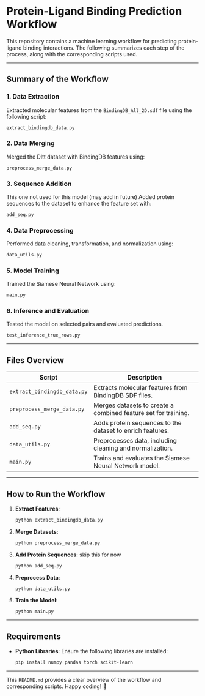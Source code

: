 # Protein-Ligand Binding Prediction Workflow

This repository contains a machine learning workflow for predicting protein-ligand binding interactions. The following summarizes each step of the process, along with the corresponding scripts used.

---

## Summary of the Workflow

### 1. Data Extraction

Extracted molecular features from the `BindingDB_All_2D.sdf` file using the following script:

```bash
extract_bindingdb_data.py
```

### 2. Data Merging

Merged the Dltt dataset with BindingDB features using:

```bash
preprocess_merge_data.py
```

### 3. Sequence Addition
This one not used for this model (may add in future)
Added protein sequences to the dataset to enhance the feature set with:

```bash
add_seq.py
```

### 4. Data Preprocessing

Performed data cleaning, transformation, and normalization using:

```bash
data_utils.py
```

### 5. Model Training

Trained the Siamese Neural Network using:

```bash
main.py
```

### 6. Inference and Evaluation

Tested the model on selected pairs and evaluated predictions.
```bash
test_inference_true_rows.py
```
---

## Files Overview

| **Script**                   | **Description**                                                                 |
|-------------------------------|---------------------------------------------------------------------------------|
| `extract_bindingdb_data.py`  | Extracts molecular features from BindingDB SDF files.                           |
| `preprocess_merge_data.py`   | Merges datasets to create a combined feature set for training.                 |
| `add_seq.py`                 | Adds protein sequences to the dataset to enrich features.                      |
| `data_utils.py`              | Preprocesses data, including cleaning and normalization.                       |
| `main.py`                    | Trains and evaluates the Siamese Neural Network model.                         |

---

## How to Run the Workflow

1. **Extract Features**:

   ```bash
   python extract_bindingdb_data.py
   ```

2. **Merge Datasets**:

   ```bash
   python preprocess_merge_data.py
   ```

3. **Add Protein Sequences**:
   skip this for now

   ```bash
   python add_seq.py
   ```

5. **Preprocess Data**:

   ```bash
   python data_utils.py
   ```

6. **Train the Model**:

   ```bash
   python main.py
   ```

---

## Requirements

- **Python Libraries**: Ensure the following libraries are installed:

  ```bash
  pip install numpy pandas torch scikit-learn
  ```

---

This `README.md` provides a clear overview of the workflow and corresponding scripts. Happy coding! 🚀
